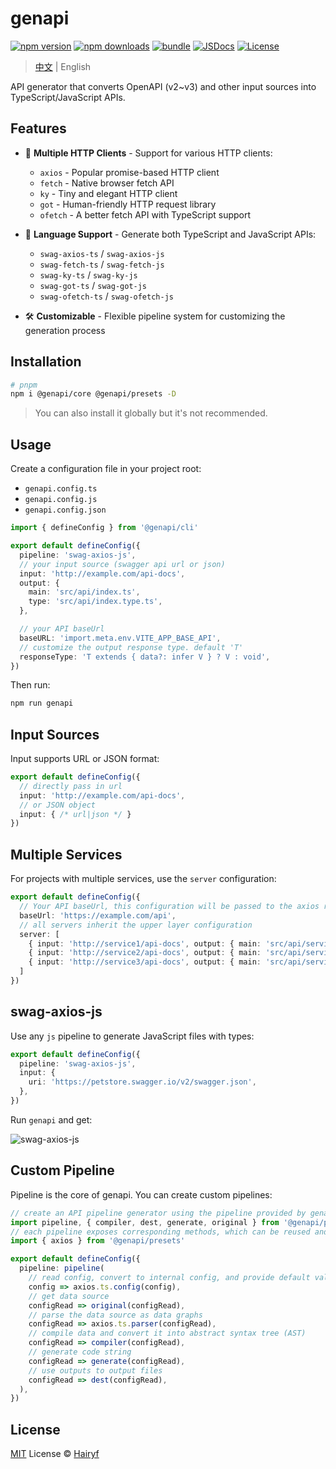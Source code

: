 # genapi

[![npm version][npm-version-src]][npm-version-href]
[![npm downloads][npm-downloads-src]][npm-downloads-href]
[![bundle][bundle-src]][bundle-href]
[![JSDocs][jsdocs-src]][jsdocs-href]
[![License][license-src]][license-href]

> [中文](./README_CN.md) | English

API generator that converts OpenAPI (v2~v3) and other input sources into TypeScript/JavaScript APIs.

## Features

- 🚀 **Multiple HTTP Clients** - Support for various HTTP clients:
  - `axios` - Popular promise-based HTTP client
  - `fetch` - Native browser fetch API
  - `ky` - Tiny and elegant HTTP client
  - `got` - Human-friendly HTTP request library
  - `ofetch` - A better fetch API with TypeScript support

- 🔄 **Language Support** - Generate both TypeScript and JavaScript APIs:
  - `swag-axios-ts` / `swag-axios-js`
  - `swag-fetch-ts` / `swag-fetch-js`
  - `swag-ky-ts` / `swag-ky-js`
  - `swag-got-ts` / `swag-got-js`
  - `swag-ofetch-ts` / `swag-ofetch-js`

- 🛠️ **Customizable** - Flexible pipeline system for customizing the generation process

## Installation

```bash
# pnpm
npm i @genapi/core @genapi/presets -D
```

> You can also install it globally but it's not recommended.

## Usage

Create a configuration file in your project root:

- `genapi.config.ts`
- `genapi.config.js`
- `genapi.config.json`

```ts
import { defineConfig } from '@genapi/cli'

export default defineConfig({
  pipeline: 'swag-axios-js',
  // your input source (swagger api url or json)
  input: 'http://example.com/api-docs',
  output: {
    main: 'src/api/index.ts',
    type: 'src/api/index.type.ts',
  },

  // your API baseUrl
  baseURL: 'import.meta.env.VITE_APP_BASE_API',
  // customize the output response type. default 'T'
  responseType: 'T extends { data?: infer V } ? V : void',
})
```

Then run:

```bash
npm run genapi
```

## Input Sources

Input supports URL or JSON format:

```ts
export default defineConfig({
  // directly pass in url
  input: 'http://example.com/api-docs',
  // or JSON object
  input: { /* url|json */ }
})
```

## Multiple Services

For projects with multiple services, use the `server` configuration:

```ts
export default defineConfig({
  // Your API baseUrl, this configuration will be passed to the axios request
  baseUrl: 'https://example.com/api',
  // all servers inherit the upper layer configuration
  server: [
    { input: 'http://service1/api-docs', output: { main: 'src/api/service1.ts' } },
    { input: 'http://service2/api-docs', output: { main: 'src/api/service2.ts' } },
    { input: 'http://service3/api-docs', output: { main: 'src/api/service3.ts' } },
  ]
})
```

## swag-axios-js

Use any `js` pipeline to generate JavaScript files with types:

```ts
export default defineConfig({
  pipeline: 'swag-axios-js',
  input: {
    uri: 'https://petstore.swagger.io/v2/swagger.json',
  },
})
```

Run `genapi` and get:

![swag-axios-js](public/swag-axios-js.png)

## Custom Pipeline

Pipeline is the core of genapi. You can create custom pipelines:

```ts
// create an API pipeline generator using the pipeline provided by genapi
import pipeline, { compiler, dest, generate, original } from '@genapi/pipeline'
// each pipeline exposes corresponding methods, which can be reused and reorganized
import { axios } from '@genapi/presets'

export default defineConfig({
  pipeline: pipeline(
    // read config, convert to internal config, and provide default values
    config => axios.ts.config(config),
    // get data source
    configRead => original(configRead),
    // parse the data source as data graphs
    configRead => axios.ts.parser(configRead),
    // compile data and convert it into abstract syntax tree (AST)
    configRead => compiler(configRead),
    // generate code string
    configRead => generate(configRead),
    // use outputs to output files
    configRead => dest(configRead),
  ),
})
```

## License

[MIT](./LICENSE) License © [Hairyf](https://github.com/hairyf)

<!-- Badges -->

[npm-version-src]: https://img.shields.io/npm/v/@genapi/core?style=flat&colorA=080f12&colorB=1fa669
[npm-version-href]: https://npmjs.com/package/@genapi/core
[npm-downloads-src]: https://img.shields.io/npm/dm/@genapi/core?style=flat&colorA=080f12&colorB=1fa669
[npm-downloads-href]: https://npmjs.com/package/@genapi/core
[bundle-src]: https://img.shields.io/bundlephobia/minzip/@genapi/core?style=flat&colorA=080f12&colorB=1fa669&label=minzip
[bundle-href]: https://bundlephobia.com/result?p=@genapi/core
[license-src]: https://img.shields.io/github/license/hairyf/genapi.svg?style=flat&colorA=080f12&colorB=1fa669
[license-href]: https://github.com/hairyf/genapi/blob/main/LICENSE
[jsdocs-src]: https://img.shields.io/badge/jsdocs-reference-080f12?style=flat&colorA=080f12&colorB=1fa669
[jsdocs-href]: https://www.jsdocs.io/package/@genapi/core
